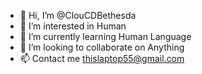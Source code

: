 - 👋 Hi, I’m @ClouCDBethesda
- 👀 I’m interested in Human
- 🌱 I’m currently learning Human Language
- 💞️ I’m looking to collaborate on Anything
- 📫 Contact me thislaptop55@gmail.com

<!---
ClouCDBethesda/ClouCDBethesda is a ✨ special ✨ repository because its `README.md` (this file) appears on your GitHub profile.
You can click the Preview link to take a look at your changes.
--->
